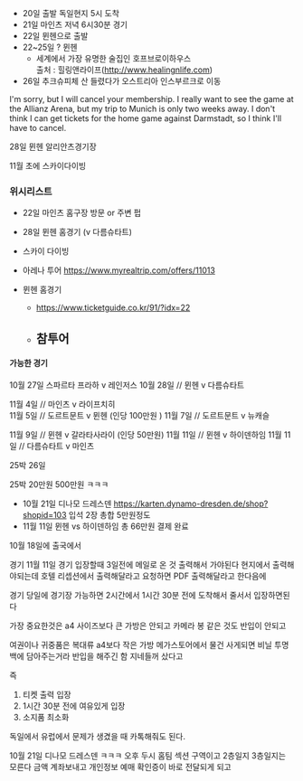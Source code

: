 
- 20일 출발 독일현지 5시 도착 
- 21일 마인츠 저녁 6시30분 경기 
- 22일 뮌헨으로 출발 
- 22~25일 ? 뮌헨
	- 세계에서 가장 유명한 술집인 호프브로이하우스  
	  출처 : 힐링앤라이프(http://www.healingnlife.com)
- 26일 추크슈피체 산 들렸다가 오스트리아 인스부르크로 이동


  
I'm sorry, but I will cancel your membership. I really want to see the game at the Allianz Arena, but my trip to Munich is only two weeks away. I don't think I can get tickets for the home game against Darmstadt, so I think I'll have to cancel.


28일 뮌헨 알리안츠경기장 


11월 초에 스카이다이빙 


### 위시리스트
- 22일 마인츠 홈구장 방문 or 주변 펍
- 28일 뮌헨 홈경기 (v 다름슈타트)
- 스카이 다이빙


- 아레나 투어 
  https://www.myrealtrip.com/offers/11013
- 뮌헨 홈경기 
	- https://www.ticketguide.co.kr/91/?idx=22
	- 참투어 
		- 

#### 가능한 경기

10월 27일 스파르타 프라하 v 레인저스 
10월 28일 // 뮌헨 v 다름슈타트 


11월 4일   // 마인츠 v 라이프치히  
11월 5일   // 도르트문트 v 뮌헨 (인당 100만원 )
11월 7일   // 도르트문트 v 뉴캐슬 


11월 9일  // 뮌헨 v 갈라타사라이 (인당 50만원)
11월 11일 // 뮌헨 v 하이덴하임
11월 11일 // 다름슈타트 v 마인츠 



25박 26일 

25박 20만원 500만원 ㅋㅋㅋ 


- 10월 21일 디나모 드레스덴
  https://karten.dynamo-dresden.de/shop?shopid=103
  입석 2장 총합 5만원정도 
- 11월 11일 뮌헨 vs 하이덴하임 
  총 66만원 결제 완료 


10월 18일에 출국에서 

경기 11월 11일 
경기 입장할때 3일전에 메일로 온 것 출력해서 가야된다 
현지에서 출력해야되는데 
호텔 리셉션에서 출력해달라고 요청하면 
PDF 출력해달라고 한다음에 

경기 당일에 경기장 가능하면 2시간에서 1시간 30분 전에 도착해서 
줄서서 입장하면된다 

가장 중요한것은 a4 사이즈보다 큰 가방은 안되고
카메라 봉 같은 것도 반입이 안되고 

여권이나 귀중품은 복대류 a4보다 작은 가방 
메가스토어에서 물건 사게되면 
비닐 투명백에 담아주는거라 반입을 해주긴 함 
지네들꺼 샀다고 

즉 
1. 티켓 출력 입장
2. 1시간 30분 전에 여유있게 입장
3. 소지품 최소화 

독일에서 유럽에서 문제가 생겼을 때 
카톡해줘도 된다. 



10월 21일 디나모 드레스덴 ㅋㅋㅋ  오후 두시 
홈팀 섹션 구역이고 
2층일지 3층일지는 모른다 
금액 계좌보내고 개인정보 
예매 확인증이 바로 전달되게 되고 
